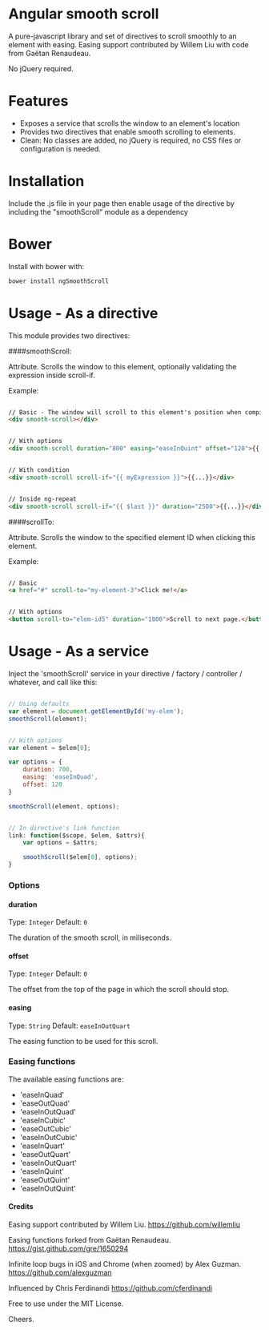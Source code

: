 Angular smooth scroll
==============

A pure-javascript library and set of directives to scroll smoothly to an element with easing. Easing support contributed by Willem Liu with code from Gaëtan Renaudeau.

No jQuery required.

# Features

  * Exposes a service that scrolls the window to an element's location
  * Provides two directives that enable smooth scrolling to elements.
  * Clean: No classes are added, no jQuery is required, no CSS files or configuration is needed.


# Installation

Include the .js file in your page then enable usage of the directive by including the "smoothScroll" module
as a dependency


# Bower

Install with bower with:

```bash
bower install ngSmoothScroll
```

# Usage - As a directive

This module provides two directives:

####smoothScroll:

Attribute. Scrolls the window to this element, optionally validating the expression inside scroll-if.

Example:
```html

// Basic - The window will scroll to this element's position when compiling this directive
<div smooth-scroll></div>


// With options
<div smooth-scroll duration="800" easing="easeInQuint" offset="120">{{...}}</div>


// With condition
<div smooth-scroll scroll-if="{{ myExpression }}">{{...}}</div>


// Inside ng-repeat
<div smooth-scroll scroll-if="{{ $last }}" duration="2500">{{...}}</div>
```


####scrollTo:

Attribute. Scrolls the window to the specified element ID when clicking this element.

Example:
```html

// Basic
<a href="#" scroll-to="my-element-3">Click me!</a>


// With options
<button scroll-to="elem-id5" duration="1800">Scroll to next page.</button>
```


# Usage - As a service

Inject the 'smoothScroll' service in your directive / factory / controller / whatever, and call like this:

```js

// Using defaults
var element = document.getElementById('my-elem');
smoothScroll(element);


// With options
var element = $elem[0];

var options = {
	duration: 700,
	easing: 'easeInQuad',
	offset: 120
}

smoothScroll(element, options);


// In directive's link function
link: function($scope, $elem, $attrs){
	var options = $attrs;

	smoothScroll($elem[0], options);
}


```

### Options

#### duration
Type: `Integer`
Default: `0`

The duration of the smooth scroll, in miliseconds.

#### offset
Type: `Integer`
Default: `0`

The offset from the top of the page in which the scroll should stop.

#### easing
Type: `String`
Default: `easeInOutQuart`

The easing function to be used for this scroll.

### Easing functions

The available easing functions are:
 * 'easeInQuad'
 * 'easeOutQuad'
 * 'easeInOutQuad'
 * 'easeInCubic'
 * 'easeOutCubic'
 * 'easeInOutCubic'
 * 'easeInQuart'
 * 'easeOutQuart'
 * 'easeInOutQuart'
 * 'easeInQuint'
 * 'easeOutQuint'
 * 'easeInOutQuint'

#### Credits

Easing support contributed by Willem Liu.
https://github.com/willemliu

Easing functions forked from Gaëtan Renaudeau.
https://gist.github.com/gre/1650294

Infinite loop bugs in iOS and Chrome (when zoomed) by Alex Guzman.
https://github.com/alexguzman

Influenced by Chris Ferdinandi
https://github.com/cferdinandi

Free to use under the MIT License.


Cheers.
